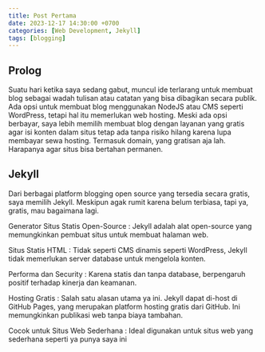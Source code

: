 ```yaml
---
title: Post Pertama
date: 2023-12-17 14:30:00 +0700
categories: [Web Development, Jekyll]
tags: [blogging]
---
```


## Prolog
Suatu hari ketika saya sedang gabut, muncul ide terlarang untuk membuat blog sebagai wadah tulisan atau catatan yang bisa dibagikan secara publik. Ada opsi untuk membuat blog menggunakan NodeJS atau CMS seperti WordPress, tetapi hal itu memerlukan web hosting. Meski ada opsi berbayar, saya lebih memilih membuat blog dengan layanan yang gratis agar isi konten dalam situs tetap ada tanpa risiko hilang karena lupa membayar sewa hosting. Termasuk domain, yang gratisan aja lah. Harapanya agar situs bisa bertahan permanen.

## Jekyll
Dari berbagai platform blogging open source yang tersedia secara gratis, saya memilih Jekyll. Meskipun agak rumit karena belum terbiasa, tapi ya, gratis, mau bagaimana lagi. 

Generator Situs Statis Open-Source
: Jekyll adalah alat open-source yang memungkinkan pembuat situs untuk membuat halaman web.

Situs Statis HTML
: Tidak seperti CMS dinamis seperti WordPress, Jekyll tidak memerlukan server database untuk mengelola konten.

Performa dan Security
: Karena statis dan tanpa database, berpengaruh positif terhadap kinerja dan keamanan.

Hosting Gratis
: Salah satu alasan utama ya ini. Jekyll dapat di-host di GitHub Pages, yang merupakan platform hosting gratis dari GitHub. Ini memungkinkan publikasi web tanpa biaya tambahan.

Cocok untuk Situs Web Sederhana
: Ideal digunakan untuk situs web yang sederhana seperti ya punya saya ini
